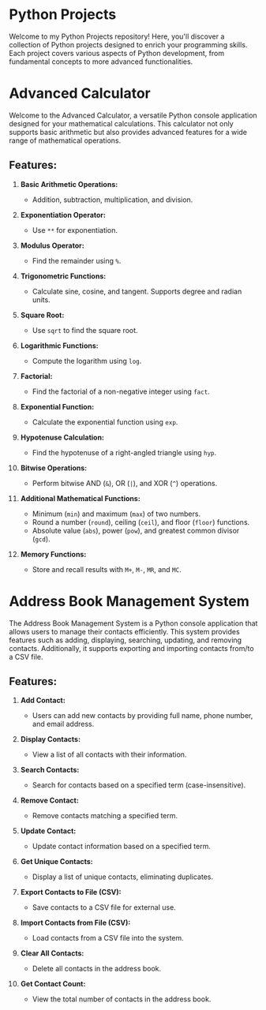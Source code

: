 # Python Projects

Welcome to my Python Projects repository! Here, you'll discover a collection of Python projects designed to enrich your programming skills. Each project covers various aspects of Python development, from fundamental concepts to more advanced functionalities.

# Advanced Calculator

Welcome to the Advanced Calculator, a versatile Python console application designed for your mathematical calculations. This calculator not only supports basic arithmetic but also provides advanced features for a wide range of mathematical operations.

## Features:

1. **Basic Arithmetic Operations:**
   - Addition, subtraction, multiplication, and division.

2. **Exponentiation Operator:**
   - Use `**` for exponentiation.

3. **Modulus Operator:**
   - Find the remainder using `%`.

4. **Trigonometric Functions:**
   - Calculate sine, cosine, and tangent. Supports degree and radian units.

5. **Square Root:**
   - Use `sqrt` to find the square root.

6. **Logarithmic Functions:**
   - Compute the logarithm using `log`.

7. **Factorial:**
   - Find the factorial of a non-negative integer using `fact`.

8. **Exponential Function:**
   - Calculate the exponential function using `exp`.

9. **Hypotenuse Calculation:**
   - Find the hypotenuse of a right-angled triangle using `hyp`.

10. **Bitwise Operations:**
    - Perform bitwise AND (`&`), OR (`|`), and XOR (`^`) operations.

11. **Additional Mathematical Functions:**
    - Minimum (`min`) and maximum (`max`) of two numbers.
    - Round a number (`round`), ceiling (`ceil`), and floor (`floor`) functions.
    - Absolute value (`abs`), power (`pow`), and greatest common divisor (`gcd`).

12. **Memory Functions:**
    - Store and recall results with `M+`, `M-`, `MR`, and `MC`.

# Address Book Management System

The Address Book Management System is a Python console application that allows users to manage their contacts efficiently. This system provides features such as adding, displaying, searching, updating, and removing contacts. Additionally, it supports exporting and importing contacts from/to a CSV file.

## Features:

1. **Add Contact:**
   - Users can add new contacts by providing full name, phone number, and email address.

2. **Display Contacts:**
   - View a list of all contacts with their information.

3. **Search Contacts:**
   - Search for contacts based on a specified term (case-insensitive).

4. **Remove Contact:**
   - Remove contacts matching a specified term.

5. **Update Contact:**
   - Update contact information based on a specified term.

6. **Get Unique Contacts:**
   - Display a list of unique contacts, eliminating duplicates.

7. **Export Contacts to File (CSV):**
   - Save contacts to a CSV file for external use.

8. **Import Contacts from File (CSV):**
   - Load contacts from a CSV file into the system.

9. **Clear All Contacts:**
   - Delete all contacts in the address book.

10. **Get Contact Count:**
    - View the total number of contacts in the address book.
